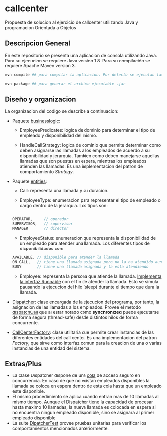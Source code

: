 # callcenter
Propuesta de solucion al ejercicio de callcenter utilizando Java y programacion Orientada a Objetos

## Descripcion General
En este repositorio se presenta una aplicacion de consola utilizando Java. Para su ejecucion se requiere Java version 1.8.
Para su compilación se requiere Apache Maven version 3.

```bash
mvn compile ## para compilar la aplicacion. Por defecto se ejecutan las pruebas unitarias

mvn package ## para generar el archivo ejecutable .jar
```

## Diseño y organizacion
La organizacion del codigo se describe a continuacion:
* Paquete [businesslogic](https://github.com/lincex7845/callcenter/tree/master/src/main/java/com/mera/callcenter/businesslogic):

  * EmployeePredicates: logica de dominio para determinar el tipo de empleado y disponibilidad del mismo.

  * HandleCallStrategy: logica de dominio que permite determinar como deben asignarse las llamadas a los empleados de acuerdo a su disponibilidad y jerarquia. Tambien como deben manejarse aquellas llamadas que son puestas en espera, mientras los empleados atienden las llamadas. Es una implementacion del patron de comportamiento _Strategy_.

* Paquete [entities](https://github.com/lincex7845/callcenter/tree/master/src/main/java/com/mera/callcenter/entities):

  * Call: representa una llamada y su duracion.
  
  * EmployeeType: enumeracion para representar el tipo de empleado o cargo dentro de la jerarquia. Los tipos son:
  ```java
  
  OPERATOR,     // operador
  SUPERVISOR,   // supervisor
  MANAGER       // director
  ```
  
  * EmployeeStatus: enumeracion que representa la disponibilidad de un empleado para atender una llamada. Los diferentes tipos de  disponibilidades son:
  ```java
  AVAILABLE, // disponible para atender la llamada
  ON_CALL,   // tiene una llamada asignada pero no la ha atendido aun
  BUSY       // tiene una llamada asignada y la esta atendiendo
  ```
  
  * Employee: representa la persona que atiende la llamada. [Implementa la interfaz Runnable](https://github.com/lincex7845/callcenter/blob/master/src/main/java/com/mera/callcenter/entities/Employee.java#L56) con el fin de atender la llamada. Esto se simula pausando la ejecucion del hilo (sleep) durante el tiempo que dura la llamada.
  
 * [Dispatcher](https://github.com/lincex7845/callcenter/blob/master/src/main/java/com/mera/callcenter/Dispatcher.java): clase encargada de la ejecucion del programa, por tanto, la asignacion de las llamadas a los empleados.
 Provee el metodo [dispatchCall](https://github.com/lincex7845/callcenter/blob/master/src/main/java/com/mera/callcenter/Dispatcher.java#L19) que al estar notado como **synchronized** puede ejecutarse de forma segura (thread-safe) desde distintos hilos de forma concurrente.
 
 * [CallCenterFactory](https://github.com/lincex7845/callcenter/blob/master/src/main/java/com/mera/callcenter/CallCenterFactory.java): clase utilitaria que permite crear instancias de las diferentes entidades del call center. Es una implementacion del patron _Factory_, que sirve como interfaz comun para la creacion de una o varias instancias de una entidad del sistema.
 
 ## Extras/Plus
 
 * La clase Dispatcher dispone de una [cola](https://github.com/lincex7845/callcenter/blob/master/src/main/java/com/mera/callcenter/Dispatcher.java#L26) de acceso seguro en concurrencia. En caso de que no existan empleados disponibles la llamada se coloca en espera dentro de esta cola hasta que un empleado este disponible.
 * El mismo procedimiento se aplica cuando entran mas de 10 llamadas al mismo tiempo. 
 Aunque el Dispatcher tiene la capacidad de procesar hasta maximo 10 llamadas, la nueva llamada es colocada en espera si no encuentra ningun empleado disponible, sino se asignara al primer empleado disponible
 * La suite [DipatcherTest](https://github.com/lincex7845/callcenter/blob/master/src/test/java/com/mera/callcenter/DispatcherTest.java) provee pruebas unitarias para verificar los comportamientos mencionados anteriormente.
